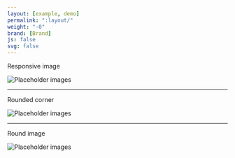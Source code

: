 ```yaml
---
layout: [example, demo]
permalink: ":layout/"
weight: "-0"
brand: [Brand]
js: false
svg: false
---
```


<p>Responsive image</p>
<img class="img-responsive" src="/GUI/[Brand]/assets/img/testimage1.jpg" alt="Placeholder images">

<hr>
<p>Rounded corner</p>

<img class="img-rounded" src="/GUI/[Brand]/assets/img/testimage2.jpg" alt="Placeholder images">

<hr>
<p>Round image</p>

<img class="img-circle" src="/GUI/[Brand]/assets/img/testimage3.jpg" alt="Placeholder images">